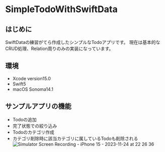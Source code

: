 # SimpleTodoWithSwiftData
## はじめに
SwiftDataの練習がてら作成したシンプルなTodoアプリです。
現在は基本的なCRUD処理、Relation周りのみの実装になっています。

## 環境
- Xcode version15.0
- Swift5
- macOS Sonoma14.1

## サンプルアプリの機能
- Todoの追加
- 完了状態での絞り込み
- Todoのカテゴリ作成
- カテゴリ削除時に該当カテゴリに属しているTodoも削除される
![Simulator Screen Recording - iPhone 15 - 2023-11-24 at 22 26 36](https://github.com/Rin-t/SimpleTodoWithSwiftData/assets/61740562/93e80568-d990-4522-985a-351ea306c08e)

